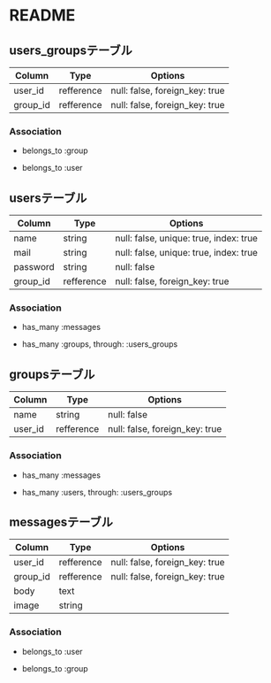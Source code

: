 # README

## users_groupsテーブル

| Column   | Type | Options                        |
|----------|------|--------------------------------|
| user_id  | refference  | null: false, foreign_key: true |
| group_id | refference  | null: false, foreign_key: true |

### Association

  - belongs_to :group

  - belongs_to :user

## usersテーブル

| Column   | Type   | Options                                     |
|----------|--------|---------------------------------------------|
| name     | string | null: false, unique: true, index: true      |
| mail     | string | null: false, unique: true, index: true      |
| password | string | null: false                                 |
| group_id | refference    | null: false, foreign_key: true              |

### Association

  - has_many :messages

  - has_many :groups, through: :users_groups

## groupsテーブル

| Column  | Type   | Options                        |
|---------|--------|--------------------------------|
| name    | string | null: false                    |
| user_id | refference    | null: false, foreign_key: true |

### Association

  - has_many :messages

  - has_many :users, through: :users_groups

## messagesテーブル

| Column   | Type   | Options                        |
|----------|--------|--------------------------------|
| user_id  | refference    | null: false, foreign_key: true |
| group_id | refference    | null: false, foreign_key: true |
| body     | text   |                                |
| image    | string |                                |

### Association

  - belongs_to :user

  - belongs_to :group